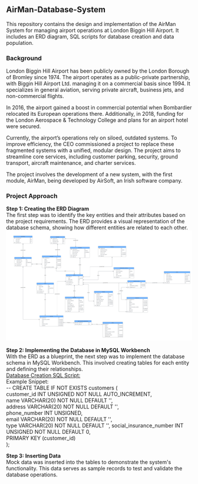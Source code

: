 ## AirMan-Database-System  
This repository contains the design and implementation of the AirMan System for managing airport operations at London Biggin Hill Airport. It includes an ERD diagram, SQL scripts for database creation and data population.  

### Background  
London Biggin Hill Airport has been publicly owned by the London Borough of Bromley since 1974. The airport operates as a public-private partnership, with Biggin Hill Airport Ltd. managing it on a commercial basis since 1994. It specializes in general aviation, serving private aircraft, business jets, and non-commercial flights.

In 2016, the airport gained a boost in commercial potential when Bombardier relocated its European operations there. Additionally, in 2018, funding for the London Aerospace & Technology College and plans for an airport hotel were secured.

Currently, the airport’s operations rely on siloed, outdated systems. To improve efficiency, the CEO commissioned a project to replace these fragmented systems with a unified, modular design. The project aims to streamline core services, including customer parking, security, ground transport, aircraft maintenance, and charter services.

The project involves the development of a new system, with the first module, AirMan, being developed by AirSoft, an Irish software company.

### Project Approach  
**Step 1: Creating the ERD Diagram**  
The first step was to identify the key entities and their attributes based on the project requirements. The ERD provides a visual representation of the database schema, showing how different entities are related to each other.   
![Airman ERD](Airman_ERD.png)

**Step 2: Implementing the Database in MySQL Workbench**  
With the ERD as a blueprint, the next step was to implement the database schema in MySQL Workbench. This involved creating tables for each entity and defining their relationships.  
[Database Creation SQL Script:](AirMan_script_file.sql)  
Example Snippet:  
-- CREATE TABLE IF NOT EXISTS customers (  
customer_id INT UNSIGNED NOT NULL AUTO_INCREMENT,  
name VARCHAR(20) NOT NULL DEFAULT '',  
address VARCHAR(20) NOT NULL DEFAULT '',  
phone_number INT UNSIGNED,  
email VARCHAR(20) NOT NULL DEFAULT '',  
type VARCHAR(20) NOT NULL DEFAULT '', 
social_insurance_number INT UNSIGNED NOT NULL DEFAULT 0,  
PRIMARY KEY (customer_id)  
);

**Step 3: Inserting Data**  
Mock data was inserted into the tables to demonstrate the system's functionality. This data serves as sample records to test and validate the database operations.
